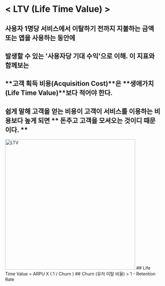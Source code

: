 # < LTV (Life Time Value) >
## 사용자 1명당 서비스에서 이탈하기 전까지 지불하는 금액 또는 앱을 사용하는 동안에
## 발생할 수 있는 '사용자당 기대 수익'으로 이해. 이 지표와 함께보는 
## **고객 획득 비용(Acquisition Cost)**은 **생애가치(Life Time Value)**보다 적어야 한다.
## 쉽게 말해 고객을 얻는 비용이 고객이 서비스를 이용하는 비용보다 높게 되면 ** 돈주고 고객을 모셔오는 것이디 때문이다. **
<img width="422" alt="LTV" src="https://user-images.githubusercontent.com/85554019/135403598-50286d95-985f-42c3-9878-ae379ab99165.PNG">
## Life Time Value = ARPU X ( 1 / Churn )
## Churn (유저 이탈 비율) = 1 - Retention Rate
